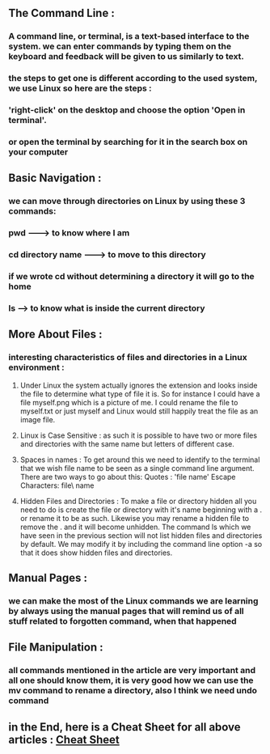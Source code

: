## The Command Line :

 ### A command line, or terminal, is a text-based interface to the system. we can enter commands by typing them on the keyboard and feedback will be given to us similarly to text.
### the steps  to get one is different according  to the used system, we use Linux so here are the steps :
### 'right-click' on the desktop and choose the option 'Open in terminal'.
### or open the terminal by searching for it in the search box on your computer 

## Basic Navigation : 
### we can move through directories on Linux by using these 3 commands:
### pwd ---> to know where I am
### cd directory name ---> to move to this directory
### if we wrote cd without determining a directory it will go to the home 
### ls --> to know what is inside the current directory 

## More About Files :
### interesting characteristics of files and directories in a Linux environment :
1. Under Linux the system actually ignores the extension and looks inside the file to determine what type of file it is. So for instance I could have a file myself.png which is a picture of me. I could rename the file to myself.txt or just myself and Linux would still happily treat the file as an image file.
   
2. Linux is Case Sensitive : as such it is possible to have two or more files and directories with the same name but letters of different case.
   
3. Spaces in names : To get around this we need to identify to the terminal that we wish file name to be seen as a single command line argument. There are two ways to go about this: Quotes : 'file name'    Escape Characters: file\ name
   
4. Hidden Files and Directories : To make a file or directory hidden all you need to do is create the file or directory with it's name beginning with a . or rename it to be as such. Likewise you may rename a hidden file to remove the . and it will become unhidden. The command ls which we have seen in the previous section will not list hidden files and directories by default. We may modify it by including the command line option -a so that it does show hidden files and directories.

## Manual Pages : 
### we can make the most of the Linux commands we are learning by always using the manual pages that will remind us of all stuff related to forgotten command, when that happened 

## File Manipulation :
### all commands mentioned in the article are very important and all one should know them, it is very good how we can use the mv command to rename a directory, also I think we need undo command  

## in the End, here is a Cheat Sheet for all above articles : [Cheat Sheet](https://ryanstutorials.net/linuxtutorial/cheatsheet.php)